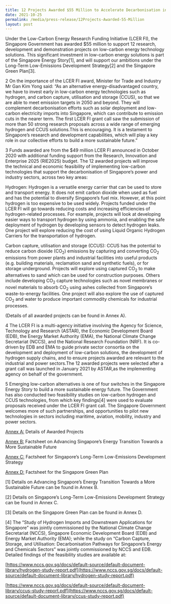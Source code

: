 ```yaml
---
title: 12 Projects Awarded $55 Million to Accelerate Decarbonisation in Singapore
date: 2021-10-25
permalink: /media/press-release/12Projects-Awarded-55-Million
layout: post
---
```

Under the Low-Carbon Energy Research Funding Initiative (LCER FI), the Singapore Government has awarded $55 million to support 12 research, development and demonstration projects on low-carbon energy technology solutions. This significant investment in low-carbon energy solutions is part of the Singapore Energy Story[1], and will support our ambitions under the Long-Term Low-Emissions Development Strategy[2] and the Singapore Green Plan[3].

2      On the importance of the LCER FI award, Minister for Trade and Industry Mr Gan Kim Yong said: “As an alternative energy-disadvantaged country, we have to invest early in low-carbon energy technologies such as hydrogen, and carbon capture, utilisation and storage (CCUS), so that we are able to meet emission targets in 2050 and beyond. They will complement decarbonisation efforts such as solar deployment and low-carbon electricity imports into Singapore, which can contribute to emission cuts in the nearer term. The first LCER FI grant call saw the submission of more than 50 strong research proposals across a wide range of emerging hydrogen and CCUS solutions.This is encouraging. It is a testament to Singapore’s research and development capabilities, which will play a key role in our collective efforts to build a more sustainable future.”

3      Funds awarded are from the $49 million LCER FI announced in October 2020 with additional funding support from the Research, Innovation and Enterprise 2025 (RIE2025) budget. The 12 awarded projects will improve the technical and economic feasibility of implementing low-carbon technologies that support the decarbonisation of Singapore’s power and industry sectors, across two key areas:

Hydrogen: Hydrogen is a versatile energy carrier that can be used to store and transport energy. It does not emit carbon dioxide when used as fuel and has the potential to diversify Singapore’s fuel mix. However, at this point hydrogen is too expensive to be used widely. Projects funded under the LCER FI will go towards reducing costs and increasing efficiencies of hydrogen-related processes. For example, projects will look at developing easier ways to transport hydrogen by using ammonia, and enabling the safe deployment of hydrogen by developing sensors to detect hydrogen leaks. One project will explore reducing the cost of using Liquid Organic Hydrogen Carriers for the transportation of hydrogen.

Carbon capture, utilisation and storage (CCUS): CCUS has the potential to reduce carbon dioxide (CO<sub>2</sub>) emissions by capturing and converting CO<sub>2</sub> emissions from power plants and industrial facilities into useful products (e.g. building materials, reclamation sand and synthetic fuels), or for storage underground. Projects will explore using captured CO<sub>2</sub> to make alternatives to sand which can be used for construction purposes. Others include developing CO<sub>2</sub> capture technologies such as novel membranes or novel materials to absorb CO<sub>2</sub> using ashes collected from Singapore’s waste-to-energy facilities. One project will also explore the use of captured CO<sub>2</sub> and water to produce important commodity chemicals for industrial processes.

(Details of all awarded projects can be found in Annex A).

4      The LCER FI is a multi-agency initiative involving the Agency for Science, Technology and Research (ASTAR), the Economic Development Board (EDB), the Energy Market Authority (EMA), the National Climate Change Secretariat (NCCS), and the National Research Foundation (NRF). It is co-driven by EDB and EMA to guide private sector consortia on the development and deployment of low-carbon solutions, the development of hydrogen supply chains, and to ensure projects awarded are relevant to the industrial and power sectors.The 12 awarded projects were selected after a grant call was launched in January 2021 by ASTAR,as the implementing agency on behalf of the government.

5      Emerging low-carbon alternatives is one of four switches in the Singapore Energy Story to build a more sustainable energy future. The Government has also conducted two feasibility studies on low-carbon hydrogen and CCUS technologies, from which key findings[4] were used to evaluate proposals received under the LCER FI grant call. The Singapore Government welcomes more of such partnerships, and opportunities to pilot new technologies in sectors including maritime, aviation, mobility, industry and power sectors.

[Annex A:](/files/Annex%20A.pdf) Details of Awarded Projects 

[Annex B:](/files/Annex%20B.pdf) Factsheet on Advancing Singapore’s Energy Transition Towards a More Sustainable Future

[Annex C:](/files/Annex%20C.pdf) Factsheet for Singapore’s Long-Term Low-Emissions Development Strategy

[Annex D:](/files/Annex%20D.pdf) Factsheet for the Singapore Green Plan


[1] Details on Advancing Singapore’s Energy Transition Towards a More Sustainable Future can be found in Annex B.

[2] Details on Singapore’s Long-Term Low-Emissions Development Strategy can be found in Annex C.

[3] Details on the Singapore Green Plan can be found in Annex D.

[4] The “Study of Hydrogen Imports and Downstream Applications for Singapore” was jointly commissioned by the National Climate Change Secretariat (NCCS), Singapore Economic Development Board (EDB) and Energy Market Authority (EMA); while the study on “Carbon Capture, Storage, and Utilisation: Decarbonisation Pathways for Singapore’s Energy and Chemicals Sectors” was jointly commissioned by NCCS and EDB. Detailed findings of the feasibility studies are available at:

[https://www.nccs.gov.sg/docs/default-source/default-document-library/hydrogen-study-report.pdf](https://www.nccs.gov.sg/docs/default-source/default-document-library/hydrogen-study-report.pdf)

[https://www.nccs.gov.sg/docs/default-source/default-document-library/ccus-study-report.pdf](https://www.nccs.gov.sg/docs/default-source/default-document-library/ccus-study-report.pdf)